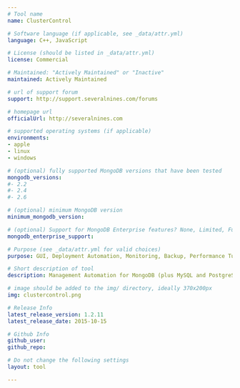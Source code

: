 ```yaml
---
# Tool name
name: ClusterControl

# Software language (if applicable, see _data/attr.yml)
language: C++, JavaScript

# License (should be listed in _data/attr.yml)
license: Commercial

# Maintained: "Actively Maintained" or "Inactive"
maintained: Actively Maintained

# url of support forum
support: http://support.severalnines.com/forums

# homepage url
officialUrl: http://severalnines.com

# supported operating systems (if applicable)
environments:
- apple
- linux
- windows

# (optional) fully supported MongoDB versions that have been tested
mongodb_versions:
#- 2.2
#- 2.4
#- 2.6

# (optional) minimum MongoDB version
minimum_mongodb_version:

# (optional) Support for MongoDB Enterprise features? None, Limited, Full
mongodb_enterprise_support: 

# Purpose (see _data/attr.yml for valid choices)
purpose: GUI, Deployment Automation, Monitoring, Backup, Performance Tuning

# Short description of tool
description: Management Automation for MongoDB (plus MySQL and PostgreSQL): Deploy, manage, monitor and scale entire clusters

# image should be added to the img/ directory, ideally 370x200px
img: clustercontrol.png

# Release Info
latest_release_version: 1.2.11
latest_release_date: 2015-10-15

# Github Info
github_user: 
github_repo:

# Do not change the following settings
layout: tool

---
```

